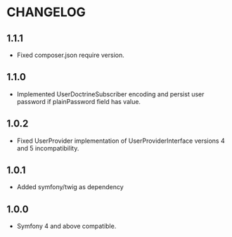 # CHANGELOG

1.1.1
-----
* Fixed composer.json require version.

1.1.0
-----
* Implemented UserDoctrineSubscriber encoding and persist user password if plainPassword field has value.

1.0.2
-----
* Fixed UserProvider implementation of UserProviderInterface versions 4 and 5 incompatibility.

1.0.1
-----
* Added symfony/twig as dependency

1.0.0
-----
* Symfony 4 and above compatible. 